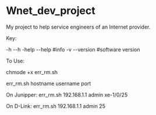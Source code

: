 # Wnet_dev_project
My project to help service engineers of an Internet provider.

Key:

-h --h -help --help #info
-v --version #software version

To Use:

chmode +x err_rm.sh

err_rm.sh hostname username port

On Junipper: err_rm.sh 192.168.1.1 admin xe-1/0/25

On D-Link: err_rm.sh 192.168.1.1 admin 25
